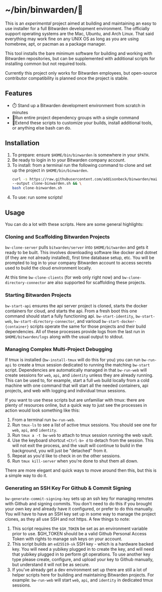 # ~/bin/binwarden/🚀

This is an *experimental* project aimed at building and maintaining an easy to use installer for a full Bitwarden development environment. The officially support operating systems are the Mac, Ubuntu, and Arch Linux. That said everything may work fine on any UNIX OS as long as you are using homebrew, apt, or pacman as a package manager.

This tool installs the bare minimum software for building and working with Bitwarden repositories, but can be supplemented with additional scripts for installing common but not required tools.

Currently this project only works for Bitwarden employees, but open-source contributor compatibility is planned once the project is stable.

## Features

* ⏱️ Stand up a Bitwarden development environment from scratch in minutes
* 🐙Run entire project dependency groups with a single command
* 👷Extend these scripts to customize your builds, install additional tools, or anything else bash can do.

## Installation

1. To prepare: ensure `$HOME/bin/binwarden` is somewhere in your `$PATH`.
1. Be ready to login in to your Bitwarden company account.
1. To install: from a terminal run the following command to clone and set up the project in `$HOME/bin/binwarden`.
    ```bash
    curl -s https://raw.githubusercontent.com/addisonbeck/binwarden/main/cloners/bw-clone-binwarden.sh \
    --output clone-binwarden.sh && \
    bash clone-binwarden.sh
    ```
1. To use: run some scripts!

## Usage

You can do a lot with these scripts. Here are some general highlights:

### Cloning and Scaffolding Bitwarden Projects

`bw-clone-server` pulls `bitwarden/server` into `$HOME/bitwarden` and gets it ready to be built. This involves downloading software like docker and dotnet (if they are not already installed), first time database setup, etc. You will be prompted to log in to your company Bitwarden account to access secrets used to build the cloud environment locally. 

At this time `bw-clone-clients` (for web only right now) and `bw-clone-directory-connector` are also supported for scaffolding these projects.

### Starting Bitwarden Projects

`bw-start-api` ensures the api server project is cloned, starts the docker containers for cloud, and starts the api. From a fresh boot this one command should start a fully functioning api. `bw-start-identity`, `bw-start-web`, `bw-start-directory-connector`, and varioud `bw-start-docker-{container}` scripts operate the same for those projects and their build dependencies. All of these processes provide logs from the last run in `$HOME/bitwarden/logs` along with the usual output to stdout.

### Managing Complex Multi-Project Debugging

If tmux is installed (`bw-install-tmux` will do this for you) you can run `bw-run-api` to create a tmux session dedicated to running the matching `bw-start` script. Dependencies are automatically managed in that `bw-run-web` will create sessions for `web`, `api`, and `identity` unless they are already running. This can be used to, for example, start a full `web` build locally from a cold machine with one command that will start all the needed containers, api projects, and web with logging and individual tmux sessions. 

If you want to use these scripts but are unfamiliar with tmux: there are plenty of resources online, but a quick way to just see the processes in action would look something like this:

1. From a terminal run `bw-run-web`.
1. Run `tmux-ls` to see a list of active tmux sessions. You should see one for `web`, `api`, and `identity`.
1. Run `tmux a -t bw-web` to attach to tmux session running the web vault.
1. Use the keyboard shortcut `<Ctrl-b> d` to detach from the session. This will not exit the process, and the vault will continue to build in the background, you will just be "detached" from it.
1. Repeat as you'd like to check in on the other sessions.
1. Run `tmux kill-server` when you're done to shut them all down.

There are more elegant and quick ways to move around then this, but this is a simple way to do it.

### Generating an SSH Key For Github & Commit Signing

`bw-generate-commit-signing-key` sets up an ssh key for managing remotes with Github and signing commits. You don't need to do this if you brought your own key and already have it configured, or prefer to do this manually. You will have to have an SSH key set up in some way to manage the project clones, as they all use SSH and not https. A few things to note:

1. This script requires the `$GH_TOKEN` be set as an environment variable prior to use. $GH_TOKEN should be a valid Github Personal Access Token with rights to manage ssh keys on your account.
1. This script builds an `ed25519-sk` SSH key - which is a hardware backed key. You will need a yubikey plugged in to create the key, and will need that yubikey plugged in to perform git operations. To use another key type please create, configure, and upload your key to Github manually, but understand it will not be as secure.
1. If you've already get a dev environment set up there are still a lot of helper scripts here for building and maintaining Bitwarden projects. For example: `bw-run-web` will start `web`, `api`, and `identity` in dedicated tmux sessions.
